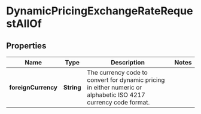 

# DynamicPricingExchangeRateRequestAllOf

## Properties

Name | Type | Description | Notes
------------ | ------------- | ------------- | -------------
**foreignCurrency** | **String** | The currency code to convert for dynamic pricing in either numeric or alphabetic ISO 4217 currency code format. | 



